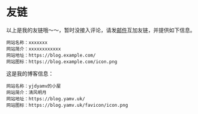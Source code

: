 
# 友链

以上是我的友链哦～～，暂时没接入评论，请发[邮件](mailto:yjdyamv@tutamail.com)互加友链，并提供如下信息。

```
网站名称：xxxxxxx
网站简介：xxxxxxxxxxxx
网站地址：https://blog.example.com/
网站图标：https://blog.example.com/icon.png
```

这是我的博客信息：

```
网站名称：yjdyamv的小屋
网站简介：清风明月
网站地址：https://blog.yamv.uk/
网站图标：https://blog.yamv.uk/favicon/icon.png
```
